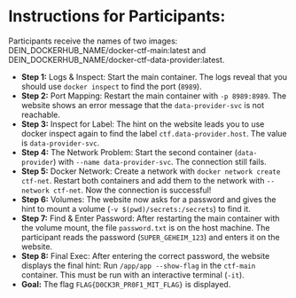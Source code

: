 # Instructions for Participants:

Participants receive the names of two images: DEIN_DOCKERHUB_NAME/docker-ctf-main:latest and DEIN_DOCKERHUB_NAME/docker-ctf-data-provider:latest.

- **Step 1:** Logs & Inspect: Start the main container. The logs reveal that you should use `docker inspect` to find the port (`8989`).
- **Step 2:** Port Mapping: Restart the main container with `-p 8989:8989`. The website shows an error message that the `data-provider-svc` is not reachable.
- **Step 3:** Inspect for Label: The hint on the website leads you to use docker inspect again to find the label `ctf.data-provider.host`. The value is `data-provider-svc`.
- **Step 4:** The Network Problem: Start the second container (`data-provider`) with `--name data-provider-svc`. The connection still fails.
- **Step 5:** Docker Network: Create a network with `docker network create ctf-net`. Restart both containers and add them to the network with `--network ctf-net`. Now the connection is successful!
- **Step 6:** Volumes: The website now asks for a password and gives the hint to mount a volume (`-v $(pwd)/secrets:/secrets`) to find it.
- **Step 7:** Find & Enter Password: After restarting the main container with the volume mount, the file `password.txt` is on the host machine. The participant reads the password (`SUPER_GEHEIM_123`) and enters it on the website.
- **Step 8:** Final Exec: After entering the correct password, the website displays the final hint: Run `/app/app --show-flag` in the `ctf-main` container. This must be run with an interactive terminal (`-it`).
- **Goal:** The flag `FLAG{D0CK3R_PR0F1_MIT_FLAG}` is displayed.
